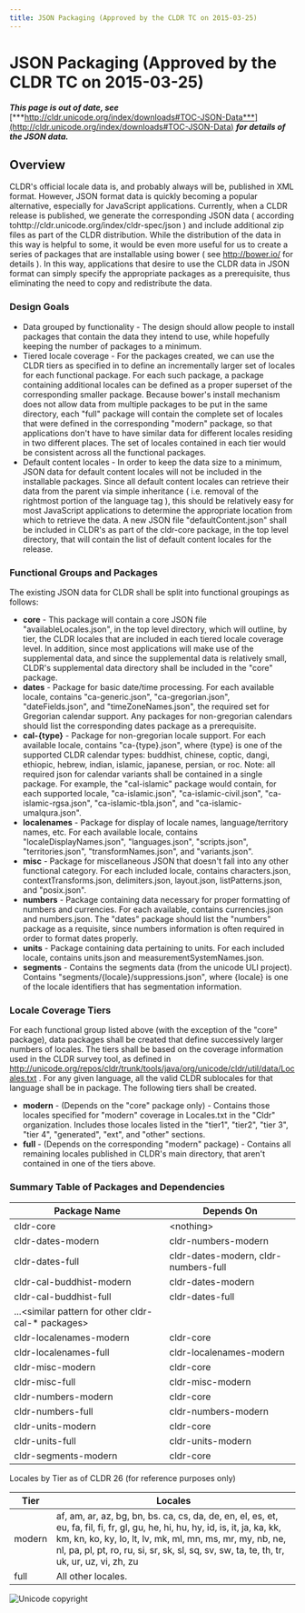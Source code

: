 ```yaml
---
title: JSON Packaging (Approved by the CLDR TC on 2015-03-25)
---
```


# JSON Packaging (Approved by the CLDR TC on 2015-03-25)

***This page is out of date, see*** [***http://cldr.unicode.org/index/downloads#TOC-JSON-Data***](http://cldr.unicode.org/index/downloads#TOC-JSON-Data) ***for details of the JSON data.***

## Overview

CLDR's official locale data is, and probably always will be, published in XML format. However, JSON format data is quickly becoming a popular alternative, especially for JavaScript applications. Currently, when a CLDR release is published, we generate the corresponding JSON data ( according tohttp://cldr.unicode.org/index/cldr-spec/json ) and include additional zip files as part of the CLDR distribution. While the distribution of the data in this way is helpful to some, it would be even more useful for us to create a series of packages that are installable using bower ( see http://bower.io/ for details ). In this way, applications that desire to use the CLDR data in JSON format can simply specify the appropriate packages as a prerequisite, thus eliminating the need to copy and redistribute the data.

### Design Goals

- Data grouped by functionality - The design should allow people to install packages that contain the data they intend to use, while hopefully keeping the number of packages to a minimum.
- Tiered locale coverage - For the packages created, we can use the CLDR tiers as specified in <location> to define an incrementally larger set of locales for each functional package. For each such package, a package containing additional locales can be defined as a proper superset of the corresponding smaller package. Because bower's install mechanism does not allow data from multiple packages to be put in the same directory, each "full" package will contain the complete set of locales that were defined in the corresponding "modern" package, so that applications don't have to have similar data for different locales residing in two different places. The set of locales contained in each tier would be consistent across all the functional packages.
- Default content locales - In order to keep the data size to a minimum, JSON data for default content locales will not be included in the installable packages. Since all default content locales can retrieve their data from the parent via simple inheritance ( i.e. removal of the rightmost portion of the language tag ), this should be relatively easy for most JavaScript applications to determine the appropriate location from which to retrieve the data. A new JSON file "defaultContent.json" shall be included in CLDR's as part of the cldr-core package, in the top level directory, that will contain the list of default content locales for the release.

### Functional Groups and Packages

The existing JSON data for CLDR shall be split into functional groupings as follows:

- **core** - This package will contain a core JSON file "availableLocales.json", in the top level directory, which will outline, by tier, the CLDR locales that are included in each tiered locale coverage level. In addition, since most applications will make use of the supplemental data, and since the supplemental data is relatively small, CLDR's supplemental data directory shall be included in the "core" package.
- **dates** - Package for basic date/time processing. For each available locale, contains "ca-generic.json", "ca-gregorian.json", "dateFields.json", and "timeZoneNames.json", the required set for Gregorian calendar support. Any packages for non-gregorian calendars should list the corresponding dates package as a prerequisite.
- **cal-{type}** - Package for non-gregorian locale support. For each available locale, contains "ca-{type}.json", where {type} is one of the supported CLDR calendar types: buddhist, chinese, coptic, dangi, ethiopic, hebrew, indian, islamic, japanese, persian, or roc. Note: all required json for calendar variants shall be contained in a single package. For example, the "cal-islamic" package would contain, for each supported locale, "ca-islamic.json", "ca-islamic-civil.json", "ca-islamic-rgsa.json", "ca-islamic-tbla.json", and "ca-islamic-umalqura.json".
- **localenames** - Package for display of locale names, language/territory names, etc. For each available locale, contains "localeDisplayNames.json", "languages.json", "scripts.json", "territories.json", "transformNames.json", and "variants.json".
- **misc** - Package for miscellaneous JSON that doesn't fall into any other functional category. For each included locale, contains characters.json, contextTransforms.json, delimiters.json, layout.json, listPatterns.json, and "posix.json".
- **numbers** - Package containing data necessary for proper formatting of numbers and currencies. For each available, contains currencies.json and numbers.json. The "dates" package should list the "numbers" package as a requisite, since numbers information is often required in order to format dates properly.
- **units** - Package containing data pertaining to units. For each included locale, contains units.json and measurementSystemNames.json.
- **segments** - Contains the segments data (from the unicode ULI project). Contains "segments/{locale}/suppressions.json", where {locale} is one of the locale identifiers that has segmentation information.

### Locale Coverage Tiers

For each functional group listed above (with the exception of the "core" package), data packages shall be created that define successively larger numbers of locales. The tiers shall be based on the coverage information used in the CLDR survey tool, as defined in http://unicode.org/repos/cldr/trunk/tools/java/org/unicode/cldr/util/data/Locales.txt . For any given language, all the valid CLDR sublocales for that language shall be in package. The following tiers shall be created.

- **modern** - (Depends on the "core" package only) - Contains those locales specified for "modern" coverage in Locales.txt in the "Cldr" organization. Includes those locales listed in the "tier1", "tier2", "tier 3", "tier 4", "generated", "ext", and "other" sections.
- **full** - (Depends on the corresponding "modern" package) - Contains all remaining locales published in CLDR's main directory, that aren't contained in one of the tiers above.

### Summary Table of Packages and Dependencies

| Package Name |  Depends On |
|---|---|
|  cldr-core |  &lt;nothing&gt; |
|  cldr-dates-modern |  cldr-numbers-modern |
|  cldr-dates-full |  cldr-dates-modern, cldr-numbers-full |
|  cldr-cal-buddhist-modern |  cldr-dates-modern |
|  cldr-cal-buddhist-full |  cldr-dates-full |
|  ...&lt;similar pattern for other cldr-cal-* packages&gt; |   |
|  cldr-localenames-modern |  cldr-core |
|  cldr-localenames-full |  cldr-localenames-modern |
|  cldr-misc-modern |  cldr-core |
|  cldr-misc-full |  cldr-misc-modern |
|  cldr-numbers-modern |  cldr-core |
|  cldr-numbers-full |  cldr-numbers-modern |
|  cldr-units-modern |  cldr-core |
|  cldr-units-full |  cldr-units-modern |
|  cldr-segments-modern |  cldr-core |

Locales by Tier as of CLDR 26 (for reference purposes only)

| **Tier** | **Locales** |
|---|---|
| modern | af, am, ar, az, bg, bn, bs. ca, cs, da, de, en, el, es, et, eu, fa, fil, fi, fr, gl, gu, he, hi, hu, hy, id, is, it, ja, ka, kk, km, kn, ko, ky, lo, lt, lv, mk, ml, mn, ms, mr, my, nb, ne, nl, pa, pl, pt, ro, ru, si, sr, sk, sl, sq, sv, sw, ta, te, th, tr, uk, ur, uz, vi, zh, zu  |
| full | All other locales. |


![Unicode copyright](https://www.unicode.org/img/hb_notice.gif)